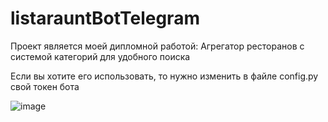 # listarauntBotTelegram
Проект является моей дипломной работой:
Агрегатор ресторанов с системой категорий для удобного поиска

Если вы хотите его использовать, то нужно изменить в файле config.py свой токен бота

![image](https://github.com/Sarahttheory/listarauntBotTelegram/assets/40212039/af864311-7223-4325-9e17-d52333e7c128)
